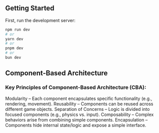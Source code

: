 ## Getting Started

First, run the development server:

```bash
npm run dev
# or
yarn dev
# or
pnpm dev
# or
bun dev
```

## Component-Based Architecture

### Key Principles of Component-Based Architecture (CBA):

Modularity – Each component encapsulates specific functionality (e.g., rendering, movement).
Reusability – Components can be reused across different game objects.
Separation of Concerns – Logic is divided into focused components (e.g., physics vs. input).
Composability – Complex behaviors arise from combining simple components.
Encapsulation – Components hide internal state/logic and expose a simple interface.
